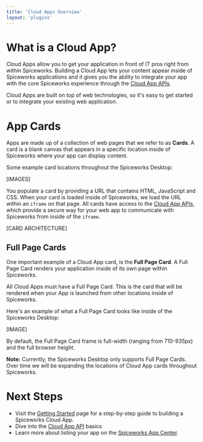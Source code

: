 ```yaml
---
title: 'Cloud Apps Overview'
layout: 'plugins'
---
```


# What is a Cloud App?

Cloud Apps allow you to get your application in front of IT pros right from within Spiceworks.  Building a Cloud App lets your content appear inside of Spiceworks applications and it gives you the ability to integrate your app with the core Spiceworks experience through the [Cloud App APIs][Cloud APIs Link].

Cloud Apps are built on top of web technologies, so it's easy to get started or to integrate your existing web application.

# App Cards

Apps are made up of a collection of web pages that we refer to as **Cards**.  A card is a blank canvas that appears in a specific location inside of Spiceworks where your app can display content.

Some example card locations throughout the Spiceworks Desktop:

[IMAGES]



You populate a card by providing a URL that contains HTML, JavaScript and CSS.  When your card is loaded inside of Spiceworks, we load the URL within an `iframe` on that page.  All cards have access to the [Cloud App APIs][Cloud APIs Link], which provide a secure way for your web app to communicate with Spiceworks from inside of the `iframe`.

[CARD ARCHITECTURE]

## Full Page Cards

One important example of a Cloud App card, is the **Full Page Card**.  A Full Page Card renders your application inside of its own page within Spiceworks.

All Cloud Apps must have a Full Page Card.  This is the card that will be rendered when your App is launched from other locations inside of Spiceworks.

Here's an example of what a Full Page Card looks like inside of the Spiceworks Desktop:

[IMAGE]

By default, the Full Page Card frame is full-width (ranging from 710-935px) and the full browser height.

**Note:** Currently, the Spiceworks Desktop only supports Full Page Cards.  Over time we will be expanding the locations of Cloud App cards throughout Spiceworks.

# Next Steps

* Visit the [Getting Started][Getting Started Link] page for a step-by-step guide to building a Spiceworks Cloud App.
* Dive into the [Cloud App API][Cloud APIs Link] basics
* Learn more about listing your app on the [Spiceworks App Center][Spiceworks App Center Overview].

[Cloud APIs Link]: /documentation/cloud-apps/api-overview "Cloud App APIs Overview"
[Getting Started Link]: /documentation/cloud-apps/getting-started "Getting Started with Spiceworks Cloud Apps"
[Spiceworks App Center Overview]: /documentation/app-center-overview "Spiceworks App Center Overview"
